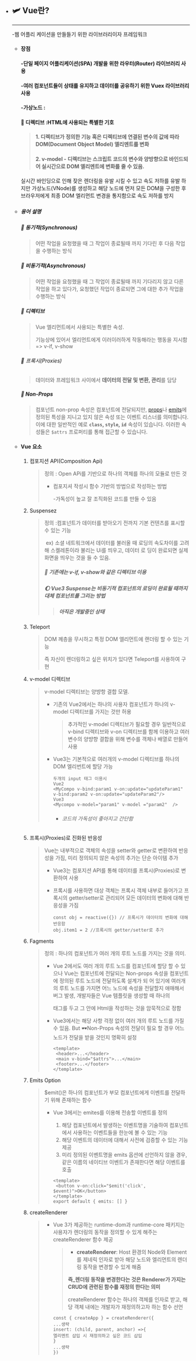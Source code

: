 - ## :small_airplane: Vue란?

  ----

  -웹 어플리 케이션을 만들들기 위한 라이브러리이자 프레임워크

  - #### 장점

    #### -단일 페이지 어플리케이션(SPA) 개발을 위한 라우터(Router) 라이브러리 사용

    #### -여러 컴포넌트들이 상태를 유지하고 데이터를 공유하기 위한 Vuex 라이브러리 사용

    #### -가상노드 : 

    #### :baby_chick: 디렉티브 :HTML에 사용되는 특별한 기호

    > #### 1. 디렉티브가 정의한 기능 혹은 디렉티브에 연결된 변수의 값에 따라 DOM(Document Object Model) 엘리멘트를 변화
    >
    > #### 2. v-model - 디렉티브는 스크립트 코드의 변수와 양방향으로 바인드되어 실시간으로 DOM 엘리멘트에 변화를 줄 수 있음.

    실시간 바인딩으로 인해 잦은 렌더링을 유발 시킬 수 있고 속도 저하를 유발 하지만 가상노드(VNode)를 생성하고 해당 노드에 먼저 모든 DOM을 구성한 후 브라우저에게 최종 DOM 엘리먼트 변경을 통지함으로 속도 저하를 방지

    ### 

  

  - ##### 용어 설명

    ##### :feet: 동기적(Synchronous)

    > 어떤 작업을 요청했을 때 그 작업이 종료될때 까지 기다린 후 다음 작업을 수행하는 방식

    ##### :feet: 비동기적(Asynchronous)

    > 어떤 작업을 요청했을 때 그 작업이 종료될때 까지 기다리지 않고 다른 작업을 하고 있다가, 요청했던 작업이 종료되면 그에 대한 추가 작업을 수행하는 방식

    ##### :feet: 디렉티브

    >  Vue 엘리먼트에서 사용되는 특별한 속성.
    >
    >  기능상에 있어서 엘리먼트에게 이러이러하게 작동해라는 행동을 지시함 => v-if, v-show

    ###### :feet: 프록시(Proxies)

    > 데이터와 프레임워크 사이에서 **데이터의 전달 및 변환, 관리**를 담당

    ##### :feet: Non-Props

    > 컴포넌트 non-prop 속성은 컴포넌트에 전달되지만, [props](https://v3.ko.vuejs.org/ko-kr/guide/component-props)나 [emits](https://v3.ko.vuejs.org/ko-KR/guide/component-custom-events.html#defining-custom-events)에 정의된 특성을 지니고 있지 않은 속성 또는 이벤트 리스너를 의미합니다. 이에 대한 일반적인 예로 **`class`, `style`, `id`** 속성이 있습니다. 이러한 속성들은 `$attrs` 프로퍼티를 통해 접근할 수 있습니다.

    

  

  - #### Vue 요소

    1. 컴포지션 API(Composition Api)

       > 정의 : Open APi를 기반으로 하나의 객체를 하나의 모듈로 만든 것
       >
       > - 컴포지셔 작성시 함수 기반의 방법으로 작성하는 방법
       >
       >   -가독성이 높고 잘 조직화된 코드를 만들 수 있음

    2. Suspensez

       > 정의 :컴포넌트가 데이터를 받아오기 전까지 기본 컨텐츠를 표시할 수 있는 기능
       >
       > ​	ex) 소셜 네트워크에서 데이터를 불러올 때 로딩의 속도차이를 고려해 스켈레톤이라 불리는 Ui를 띄우고, 데이터 로	딩이 완료되면 실제 화면을 띄우는 것을 들 수 있음.
       >
       > ##### :crescent_moon:  기존에는 v-if, v-show와 같은 디렉티브 이용
       >
       > ##### :moon: Vue3 Suspense는 비동기적 컴포넌트의 로딩이 완료될 때까지 대체 컴포넌트를 그리는 방법
       >
       > > ##### 아직은 개발중인 상태

    3. Teleport

       > DOM 께층을 무시하고 특정 DOM 엘리먼트에 랜더링 할 수 있는 기능
       >
       > 즉 자신이 렌더링하고 싶은 위치가 있다면 Teleport를 사용하여 구현 

    4. v-model 디렉티브

       > v-model 디렉티브는 양뱡항 결합 모델.
       >
       > - 기존의 Vue2에서는 하나의 사용자 컴포넌트가 하나의 v-model 디렉티브를 가지는 것만 허용
       >
       >   > 추가적인 v-model 디렉티브가 필요할 경우 일반적으로 v-bind 디렉티브와 v-on 디렉티브를 함께 이용하고 여러 변수의 양뱡향 결합을 위해 변수를 객체나 배열로 만들어 사용
       >
       > - Vue3는 기본적으로 여러개의 v-model 디렉티브를 하나의 DOM 엘리번트에 할당 가능
       >
       >   ```
       >   두개의 input 태그 이용시
       >   Vue2 
       >   <MyCompo v-bind:param1 v-on:update="updateParam1" v-bind:param2 v-on:update="updateParam2"/>
       >   Vue3
       >   <Mycompo v-model="param1" v-model ="param2"	/>
       >   ```
       >
       >   - ###### 코드의 가독성이 좋아지고 간단함

    5. 프록시(Proxies)로 진화된 반응성

       > Vue는 내부적으로 객체의 속성을 setter와 getter로 변환하여 반응성을 가짐,  미리 정의되지 않은 속성의 추가는 단순 아이템 추가
       >
       > - Vue3는 컴포지션 API를 통해 데이터를 프록시(Proxies)로 변환하여 사용
       >
       > - 프록시를 사용하면 대상 객체는 프록시 객체 내부로 들어가고 프록시의 getter/setter로 관리되어 모든 데이터의 변화에 대해 반응성을 가짐
       >
       >   ```
       >   const obj = reactive({}) // 프록시가 데이터의 변화에 대해 반응함
       >   obj.item1 = 2 //프록시의 getter/setter로 추가
       >   ```

    6. Fagments

       > 정의 : 하나의 컴포넌트가 여러 개의 루트 노드를 가지는 것을 의미.
       >
       > - Vue 2에서도 여러 개의 루트 노드를 컴포넌트에 할당 할 수 있으나 Vue는 컴포넌트에 전달되는 Non-props 속성을 컴포넌트에 정의된 루트 노드에 전달하도록 설계가 되 어 있기에 여러개의 루트 노드를 가지면 어느 노드에 속성을 전달할지 애매해서 버그 발생, 개발자들은 Vue 템플릿을 생성할 때 하나의 <div> 태그를 두고 그 안에 Html을 작성하는 것을 암묵적으로 정함
       >
       > - Vue3에서는 해당 사항 걱정 없이 여러 개의 루트 노드를 가질 수 있음. But :dark_sunglasses:Non-Props 속성의 전달이 필요 할 경우 어느 노드가 전달을 받을 것인지 명확히 설정
       >
       >   ```
       >   <template>
       >   	<header>...</header>
       >   	<main v-bind="$attrs">...</main>
       >   	<footer>...</footer>
       >   </template>
       >   ```

    7. Emits Option

       > $emit()은 하나의 컴포넌트가 부모 컴포넌트에게 이벤트를 전달하기 위해 존재하는 함수
       >
       > - Vue 3에서는 emites를 이용해 전송할 이벤트를 정의
       >
       >   1. 해당 컴포넌트에서 발생하는 이벤트명을 기술하여 컴포넌트에서 사용하는 이벤트들을 한눈에 볼 수 있는 기능
       >   2. 해당 이벤트의 데이터에 대해서 사전에 검증할 수 있는 기능 제공
       >   3. 미리 정의된 이벤트명을 emits 옵션에 선언하지 않을 경우, 같은 이름의 네이티브 이벤트가 존재한다면 해당 이벤트를 호출
       >
       >   ```
       >   <template>
       >   	<button v-on:click="$emit('click', $event)">OK</button>
       >   </template>
       >   export default { emits: [] }
       >   ```

    8. createRenderer

       > - Vue 3가 제공하는 runtime-dom과 runtime-core 패키지는 사용자가 렌더링의 동작을 정의할 수 있게 해주는 createRenderer 함수 제공
       >
       >   > - **createRenderer**: Host 환경의 Node와 Element를 제네릭 인자로 받아 해당 노드와 엘리먼트의 렌더링 동작을 변경할 수 있게 해줌
       >   >
       >   > **즉_렌더링 동작을 변경한다는 것은 Renderer가 가지는 CRUD에 관련된 함수를 재정의 한다는 의미**
       >   >
       >   > createRenderer 함수는 하나의 객체를 인자로 받고, 해당 객체 내에는 개발자가 재정의하고자 하는 함수 선언
       >
       >   ```
       >   const { createApp } = createRenderer({
       >   ...생략
       >   insert: (child, parent, anchor) =>{
       >   엘리멘트 삽입 시 재정의하고 싶은 코드 삽입
       >   }
       >   ...생략
       >   })
       >   ```
       >
       >   
